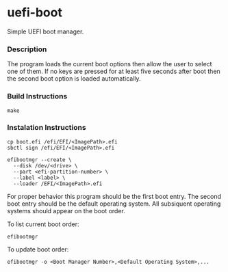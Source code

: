 # uefi-boot
Simple UEFI boot manager.

### Description
The program loads the current boot options then allow the user to select one of them.
If no keys are pressed for at least five seconds after boot then the second boot option is loaded automatically.

### Build Instructions
```
make
```

### Instalation Instructions
```
cp boot.efi /efi/EFI/<ImagePath>.efi
sbctl sign /efi/EFI/<ImagePath>.efi

efibootmgr --create \
  --disk /dev/<drive> \
  --part <efi-partition-number> \
  --label <label> \
  --loader /EFI/<ImagePath>.efi
```
For proper behavior this program should be the first boot entry.
The second boot entry should be the default operating system.
All subsiquent operating systems should appear on the boot order.

To list current boot order:
```
efibootmgr
```
To update boot order:
```
efibootmgr -o <Boot Manager Number>,<Default Operating System>,...
```
